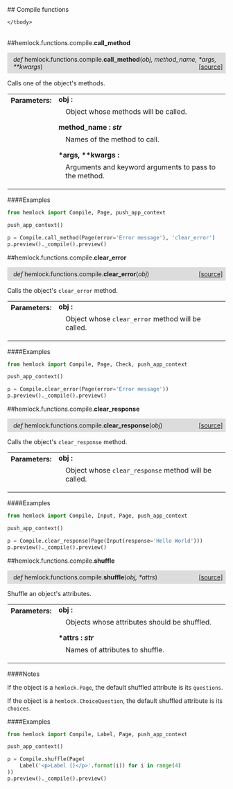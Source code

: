 <script src="https://cdn.mathjax.org/mathjax/latest/MathJax.js?config=TeX-AMS-MML_HTMLorMML" type="text/javascript"></script>

<link rel="stylesheet" href="https://assets.readthedocs.org/static/css/readthedocs-doc-embed.css" type="text/css" />

<style>
    a.src-href {
        float: right;
    }
    p.attr {
        margin-top: 0.5em;
        margin-left: 1em;
    }
    p.func-header {
        background-color: gainsboro;
        border-radius: 0.1em;
        padding: 0.5em;
        padding-left: 1em;
    }
    table.field-table {
        border-radius: 0.1em
    }
</style>## Compile functions

<table class="docutils field-list field-table" frame="void" rules="none">
    <col class="field-name" />
    <col class="field-body" />
    <tbody valign="top">
        
    </tbody>
</table>



##hemlock.functions.compile.**call_method**

<p class="func-header">
    <i>def</i> hemlock.functions.compile.<b>call_method</b>(<i>obj, method_name, *args, **kwargs</i>) <a class="src-href" target="_blank" href="https://github.com/dsbowen/hemlock/blob/master/hemlock/functions/compile.py#L7">[source]</a>
</p>

Calls one of the object's methods.

<table class="docutils field-list field-table" frame="void" rules="none">
    <col class="field-name" />
    <col class="field-body" />
    <tbody valign="top">
        <tr class="field">
    <th class="field-name"><b>Parameters:</b></td>
    <td class="field-body" width="100%"><b>obj : <i></i></b>
<p class="attr">
    Object whose methods will be called.
</p>
<b>method_name : <i>str</i></b>
<p class="attr">
    Names of the method to call.
</p>
<b>*args, **kwargs : <i></i></b>
<p class="attr">
    Arguments and keyword arguments to pass to the method.
</p></td>
</tr>
    </tbody>
</table>

####Examples

```python
from hemlock import Compile, Page, push_app_context

push_app_context()

p = Compile.call_method(Page(error='Error message'), 'clear_error')
p.preview()._compile().preview()
```

##hemlock.functions.compile.**clear_error**

<p class="func-header">
    <i>def</i> hemlock.functions.compile.<b>clear_error</b>(<i>obj</i>) <a class="src-href" target="_blank" href="https://github.com/dsbowen/hemlock/blob/master/hemlock/functions/compile.py#L36">[source]</a>
</p>

Calls the object's `clear_error` method.

<table class="docutils field-list field-table" frame="void" rules="none">
    <col class="field-name" />
    <col class="field-body" />
    <tbody valign="top">
        <tr class="field">
    <th class="field-name"><b>Parameters:</b></td>
    <td class="field-body" width="100%"><b>obj : <i></i></b>
<p class="attr">
    Object whose <code>clear_error</code> method will be called.
</p></td>
</tr>
    </tbody>
</table>

####Examples

```python
from hemlock import Compile, Page, Check, push_app_context

push_app_context()

p = Compile.clear_error(Page(error='Error message'))
p.preview()._compile().preview()
```

##hemlock.functions.compile.**clear_response**

<p class="func-header">
    <i>def</i> hemlock.functions.compile.<b>clear_response</b>(<i>obj</i>) <a class="src-href" target="_blank" href="https://github.com/dsbowen/hemlock/blob/master/hemlock/functions/compile.py#L59">[source]</a>
</p>

Calls the object's `clear_response` method.

<table class="docutils field-list field-table" frame="void" rules="none">
    <col class="field-name" />
    <col class="field-body" />
    <tbody valign="top">
        <tr class="field">
    <th class="field-name"><b>Parameters:</b></td>
    <td class="field-body" width="100%"><b>obj : <i></i></b>
<p class="attr">
    Object whose <code>clear_response</code> method will be called.
</p></td>
</tr>
    </tbody>
</table>

####Examples

```python
from hemlock import Compile, Input, Page, push_app_context

push_app_context()

p = Compile.clear_response(Page(Input(response='Hello World')))
p.preview()._compile().preview()
```

##hemlock.functions.compile.**shuffle**

<p class="func-header">
    <i>def</i> hemlock.functions.compile.<b>shuffle</b>(<i>obj, *attrs</i>) <a class="src-href" target="_blank" href="https://github.com/dsbowen/hemlock/blob/master/hemlock/functions/compile.py#L82">[source]</a>
</p>

Shuffle an object's attributes.

<table class="docutils field-list field-table" frame="void" rules="none">
    <col class="field-name" />
    <col class="field-body" />
    <tbody valign="top">
        <tr class="field">
    <th class="field-name"><b>Parameters:</b></td>
    <td class="field-body" width="100%"><b>obj : <i></i></b>
<p class="attr">
    Objects whose attributes should be shuffled.
</p>
<b>*attrs : <i>str</i></b>
<p class="attr">
    Names of attributes to shuffle.
</p></td>
</tr>
    </tbody>
</table>

####Notes

If the object is a `hemlock.Page`, the default shuffled attribute is its
`questions`.

If the object is a `hemlock.ChoiceQuestion`, the default shuffled
attribute is its `choices`.

####Examples

```python
from hemlock import Compile, Label, Page, push_app_context

push_app_context()

p = Compile.shuffle(Page(
    Label('<p>Label {}</p>'.format(i)) for i in range(4)
))
p.preview()._compile().preview()
```